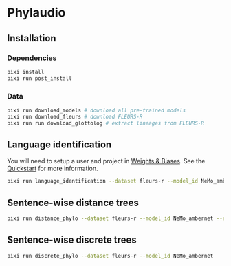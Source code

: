 # Phylaudio

## Installation

### Dependencies

```bash
pixi install
pixi run post_install
```

### Data

```bash
pixi run download_models # download all pre-trained models
pixi run download_fleurs # download FLEURS-R
pixi run run download_glottolog # extract lineages from FLEURS-R
```

## Language identification

You will need to setup a user and project in [Weights & Biases](https://wandb.ai). See the [Quickstart](https://docs.wandb.ai/quickstart/) for more information.

```bash
pixi run language_identification --dataset fleurs-r --model_id NeMo_ambernet --project phylaudio
```

## Sentence-wise distance trees

```bash
pixi run distance_phylo --dataset fleurs-r --model_id NeMo_ambernet --ebs 1
```

## Sentence-wise discrete trees

```bash
pixi run discrete_phylo --dataset fleurs-r --model_id NeMo_ambernet
```
